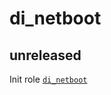 # di_netboot

## unreleased

Init role [`di_netboot`](https://github.com/quidame/aqs-role-di_netboot)